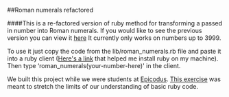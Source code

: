 ##Roman numerals refactored

####This is a re-factored version of ruby method for transforming a passed in number into Roman numerals. If you would like to see the previous version you can view it [here](https://github.com/coreypnorris/roman_numerals) It currently only works on numbers up to 3999.

To use it just copy the code from the lib/roman_numerals.rb file and paste it into a ruby client ([Here's a link](http://www.learnhowtoprogram.com/lessons/installing-ruby) that helped me install ruby on my machine). Then type ‘roman_numerals(your-number-here)' in the client.

We built this project while we were students at [Epicodus](http://www.epicodus.com/). [This exercise](http://www.learnhowtoprogram.com/lessons/roman-numerals) was meant to stretch the limits of our understanding of basic ruby code.
